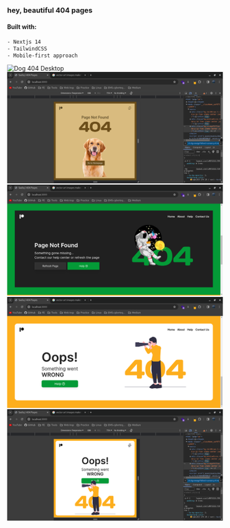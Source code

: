 ### hey, beautiful 404 pages

#### Built with:

    - Nextjs 14
    - TailwindCSS
    - Mobile-first approach

![Dog 404 Desktop](./public/preview/dog-404.png "Dog 404 Desktop")
![Dog 404 Mobile](./public/preview/dog-404-sm.png "Dog 404 Mobile")
![Space 404 Desktop](./public/preview/space-404.png "Space 404 Desktop")
![Yellow 404 Desktop](./public/preview/yellow-404.png "Yellow 404 Desktop")
![Yellow 404 Mobile](./public/preview/yellow-404-sm.png "Yellow 404 Mobile")
